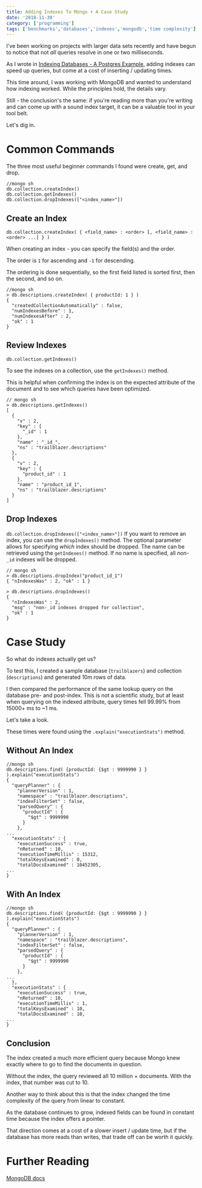```yaml
---
title: Adding Indexes To Mongo + A Case Study
date: '2018-11-30'
category: ['programming']
tags: ['benchmarks','databases','indexes','mongodb','time complexity']
---
```


I've been working on projects with larger data sets recently and have begun to notice that not *all* queries resolve in one or two milliseconds.

As I wrote in [Indexing Databases - A Postgres Example](../../2018-11-22/indexing-databases-a-postgres-example), adding indexes can speed up queries, but come at a cost of inserting / updating times.

This time around, I was working with MongoDB and wanted to understand how indexing worked. While the principles hold, the details vary.

Still - the conclusion's the same: if you're reading more than you're writing and can come up with a sound index target, it can be a valuable tool in your tool belt.

Let's dig in.

# Common Commands

The three most useful beginner commands I found were create, get, and drop.
```mongodb
//mongo sh
db.collection.createIndex()
db.collection.getIndexes()
db.collection.dropIndexes(["<index_name>"])
```
## Create an Index

`db.collection.createIndex( { <field_name> : <order> [, <field_name> : <order> ...] } )`

When creating an index - you can specify the field(s) and the order.

The order is `1` for ascending and `-1` for descending.

The ordering is done sequentially, so the first field listed is sorted first, then the second, and so on.

```mongodb
//mongo sh
> db.descriptions.createIndex( { productId: 1 } )
{
  "createdCollectionAutomatically" : false,
  "numIndexesBefore" : 1,
  "numIndexesAfter" : 2,
  "ok" : 1
}
```
## Review Indexes

`db.collection.getIndexes()`

To see the indexes on a collection, use the `getIndexes()` method.

This is helpful when confirming the index is on the expected attribute of the document and to see which queries have been optimized.

```mongodb
// mongo sh
> db.descriptions.getIndexes()
[
  {
    "v" : 2,
    "key" : {
      "_id" : 1
    },
    "name" : "_id_",
    "ns" : "trailblazer.descriptions"
  },
  {
    "v" : 2,
    "key" : {
      "product_id" : 1
    },
    "name" : "product_id_1",
    "ns" : "trailblazer.descriptions"
  }
]
```

## Drop Indexes

`db.collection.dropIndexes(["<index_name>"])` If you want to remove an index, you can use the `dropIndexes()` method. The optional parameter allows for specifying *_*which*_* index should be dropped. The name can be retrieved using the `getIndexes()` method. If no name is specified, all *non*-`_id` indexes will be dropped.

```mongodb
// mongo sh
> db.descriptions.dropIndex("product_id_1")
{ "nIndexesWas" : 2, "ok" : 1 }

> db.descriptions.dropIndexes()
{
  "nIndexesWas" : 2,
  "msg" : "non-_id indexes dropped for collection",
  "ok" : 1
}
```

# Case Study

So what do indexes actually get us?

To test this, I created a sample database (`trailblazers`) and collection (`descriptions`) and generated 10m rows of data.

I then compared the performance of the same lookup query on the database pre- and post-index. This is not a scientific study, but at least when querying on the indexed attribute, query times fell 99.99% from 15000+ ms to ~1 ms.

Let's take a look.

These times were found using the `.explain("executionStats")` method.

## Without An Index

```mongodb
//mongo sh
db.descriptions.find( {productId: {$gt : 9999990 } } ).explain("executionStats")
{
  "queryPlanner" : {
    "plannerVersion" : 1,
    "namespace" : "trailblazer.descriptions",
    "indexFilterSet" : false,
    "parsedQuery" : {
      "productId" : {
        "$gt" : 9999990
      }
    },
...
  "executionStats" : {
    "executionSuccess" : true,
    "nReturned" : 10,
    "executionTimeMillis" : 15312,
    "totalKeysExamined" : 0,
    "totalDocsExamined" : 10452305,
...
}
```

## With An Index

```mongodb
//mongo sh
db.descriptions.find( {productId: {$gt : 9999990 } } ).explain("executionStats")
{
  "queryPlanner" : {
    "plannerVersion" : 1,
    "namespace" : "trailblazer.descriptions",
    "indexFilterSet" : false,
    "parsedQuery" : {
      "productId" : {
        "$gt" : 9999990
      }
    },
...
  },
  "executionStats" : {
    "executionSuccess" : true,
    "nReturned" : 10,
    "executionTimeMillis" : 1,
    "totalKeysExamined" : 10,
    "totalDocsExamined" : 10,
...
}
```

## Conclusion

The index created a much more efficient query because Mongo knew exactly where to go to find the documents in question.

Without the index, the query reviewed all 10 million + documents. With the index, that number was cut to 10.

Another way to think about this is that the index changed the time complexity of the query from linear to constant.

As the database continues to grow, indexed fields can be found in constant time because the index offers a pointer.

That direction comes at a cost of a slower insert / update time, but if the database has more reads than writes, that trade off can be worth it quickly.

# Further Reading

[MongoDB docs](https://docs.mongodb.com/manual/indexes/#create-an-index)